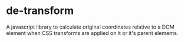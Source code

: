 # de-transform
A javascript library to calculate original coordinates relative to a DOM element when CSS transforms are applied on it or it's parent elements.
